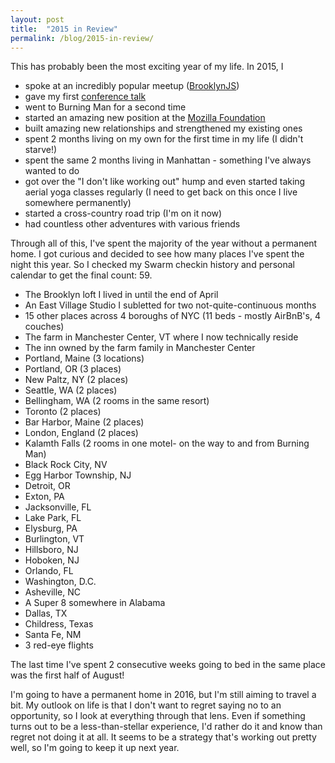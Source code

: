 ```yaml
---
layout: post
title:  "2015 in Review"
permalink: /blog/2015-in-review/
---
```


This has probably been the most exciting year of my life. In 2015, I

* spoke at an incredibly popular meetup ([BrooklynJS](http://brooklynjs.com/))
* gave my first [conference talk](http://2015.cascadiajs.com/speakers/alan-mooiman)
* went to Burning Man for a second time
* started an amazing new position at the [Mozilla Foundation](https://www.mozilla.org/en-US/foundation/)
* built amazing new relationships and strengthened my existing ones
* spent 2 months living on my own for the first time in my life (I didn't starve!)
* spent the same 2 months living in Manhattan -  something I've always wanted to do
* got over the "I don't like working out" hump and even started taking aerial yoga classes regularly (I need to get back on this once I live somewhere permanently)
* started a cross-country road trip (I'm on it now)
* had countless other adventures with various friends

Through all of this, I've spent the majority of the year without a permanent home. I got curious and decided to see how many places I've spent the night this year. So I checked my Swarm checkin history and personal calendar to get the final count: 59.

* The Brooklyn loft I lived in until the end of April
* An East Village Studio I subletted for two not-quite-continuous months
* 15 other places across 4 boroughs of NYC (11 beds - mostly AirBnB's, 4 couches)
* The farm in Manchester Center, VT where I now technically reside
* The inn owned by the farm family in Manchester Center
* Portland, Maine (3 locations)
* Portland, OR (3 places)
* New Paltz, NY (2 places)
* Seattle, WA (2 places)
* Bellingham, WA (2 rooms in the same resort)
* Toronto (2 places)
* Bar Harbor, Maine (2 places)
* London, England (2 places)
* Kalamth Falls (2 rooms in one motel- on the way to and from Burning Man)
* Black Rock City, NV
* Egg Harbor Township, NJ
* Detroit, OR
* Exton, PA
* Jacksonville, FL
* Lake Park, FL
* Elysburg, PA
* Burlington, VT
* Hillsboro, NJ
* Hoboken, NJ
* Orlando, FL
* Washington, D.C.
* Asheville, NC
* A Super 8 somewhere in Alabama
* Dallas, TX
* Childress, Texas
* Santa Fe, NM
* 3 red-eye flights

The last time I've spent 2 consecutive weeks going to bed in the same place was the first half of August!

I'm going to have a permanent home in 2016, but I'm still aiming to travel a bit. My outlook on life is that I don't want to regret saying no to an opportunity, so I look at everything through that lens. Even if something turns out to be a less-than-stellar experience, I'd rather do it and know than regret not doing it at all. It seems to be a strategy that's working out pretty well, so I'm going to keep it up next year.